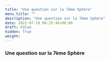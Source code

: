 ```yaml
---
title: "Une question sur la 7ème Sphère"
menu_title: ""
description: "Une question sur la 7ème Sphère"
date: 2022-07-10 06:25:48+00:80
draft: False
hidden: True
weight:
---
```

### Une question sur la 7ème Sphère